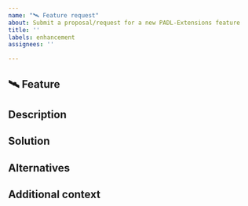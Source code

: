 ```yaml
---
name: "🛰️ Feature request"
about: Submit a proposal/request for a new PADL-Extensions feature
title: ''
labels: enhancement
assignees: ''

---
```


## 🛰️ Feature

## Description
<!-- A clear and concise description of what the problem is. Ex: I'm always frustrated when -->

## Solution
<!-- A clear and concise description of what you want to happen - if possible, pseudocode/code/steps for solution -->

## Alternatives
<!-- A clear and concise description of any alternative solutions or features you've considered. -->

## Additional context
<!-- Add any other context or screenshots about the feature request here. -->
